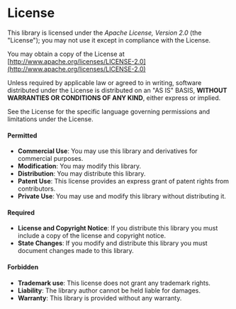 # License

This library is licensed under the _Apache License, Version 2.0_ (the "License"); you may not use it except in compliance with the License.

You may obtain a copy of the License at [http://www.apache.org/licenses/LICENSE-2.0](http://www.apache.org/licenses/LICENSE-2.0)

Unless required by applicable law or agreed to in writing, software distributed under the License is distributed on an "AS IS" BASIS, **WITHOUT WARRANTIES OR CONDITIONS OF ANY KIND**, either express or implied.

See the License for the specific language governing permissions and limitations under the License.

#### Permitted

* **Commercial Use**: You may use this library and derivatives for commercial purposes.
* **Modification**: You may modify this library.
* **Distribution**: You may distribute this library.
* **Patent Use**: This license provides an express grant of patent rights from contributors.
* **Private Use**: You may use and modify this library without distributing it.

#### Required

* **License and Copyright Notice**: If you distribute this library you must include a copy of the license and copyright notice.
* **State Changes**: If you modify and distribute this library you must document changes made to this library.

#### Forbidden

* **Trademark use**: This license does not grant any trademark rights.
* **Liability**: The library author cannot be held liable for damages.
* **Warranty**: This library is provided without any warranty.
